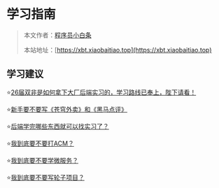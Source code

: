 # 学习指南

> 本文作者：[程序员小白条](https://github.com/luoye6)
>
> 本站地址：[https://xbt.xiaobaitiao.top](https://xbt.xiaobaitiao.top)



## 学习建议

⭐️[26届双非是如何拿下大厂后端实习的，学习路线已奉上，陛下请看！](学习建议/26届双非是如何拿下大厂后端实习的，学习路线已奉上，陛下请看.md)

⭐️[新手要不要写《苍穹外卖》和《黑马点评》](学习建议/新手要不要写《苍穹外卖》和《黑马点评》.md)

⭐️[后端学完哪些东西就可以找实习了？](学习建议/后端学完哪些东西就可以找实习了？.md)

⭐️[我到底要不要打ACM？](学习建议/我到底要不要打ACM？.md)

⭐️[我到底要不要学微服务？](学习建议/我到底要不要学微服务？.md)

⭐️[我到底要不要写轮子项目？](学习建议/我到底要不要写轮子项目？.md)
